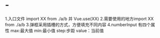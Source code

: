 # -
1.入口文件 import XX from ./a/b 并 Vue.use(XX)
2.需要使用的地方import XX from ./a/b
3.弹框采用插槽的方式，方便填充不同内容
4.numberInput  有四个属性  max:最大值  min:最小值  step:步距  value：当前值
